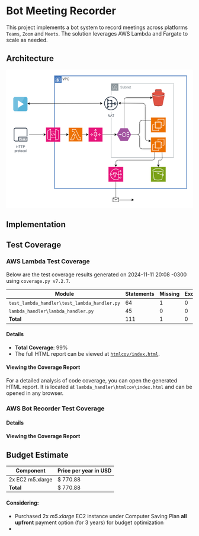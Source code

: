 # Bot Meeting Recorder

This project implements a bot system to record meetings across platforms `Teams`, `Zoom` and `Meets`. The solution leverages AWS Lambda and Fargate to scale as needed.

## Architecture
![AWS Architecture](images\aws-bot-recorder-drawio.png)

## Implementation

## Test Coverage

### AWS Lambda Test Coverage

Below are the test coverage results generated on 2024-11-11 20:08 -0300 using `coverage.py v7.2.7`.

| Module                                       | Statements | Missing | Excluded | Coverage |
|----------------------------------------------|------------|---------|----------|----------|
| `test_lambda_handler\test_lambda_handler.py` | 64         | 1       | 0        | 98%      |
| `lambda_handler\lambda_handler.py`           | 45         | 0       | 0        | 100%     |
| **Total**                                    | 111        | 1       | 0        | 99%      |

#### Details

- **Total Coverage**: 99%
- The full HTML report can be viewed at [`htmlcov/index.html`](lambda_handler\htmlcov\index.html).

#### Viewing the Coverage Report

For a detailed analysis of code coverage, you can open the generated HTML report. It is located at `lambda_handler\htmlcov\index.html` and can be opened in any browser.

### AWS Bot Recorder Test Coverage

#### Details

#### Viewing the Coverage Report

## Budget Estimate

| Component        | Price per year in USD |
|------------------|-----------------------|
| 2x EC2 m5.xlarge | $ 770.88              |
| **Total**        | $ 770.88              |

#### Considering:
- Purchased 2x _m5.xlarge_ EC2 instance under Computer Saving Plan **all upfront** payment option (for 3 years) for budget optimization
- 